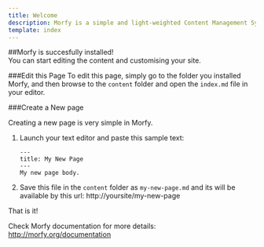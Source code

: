 ```yaml
---
title: Welcome  
description: Morfy is a simple and light-weighted Content Management System  
template: index  
---
```

##Morfy is succesfully installed!  
You can start editing the content and customising your site.

###Edit this Page
To edit this page, simply go to the folder you installed Morfy, and then browse to the `content` folder and open the `index.md` file in your editor.

###Create a New page

Creating a new page is very simple in Morfy.  

1. Launch your text editor and paste this sample text:

    ```
    ---
    title: My New Page
    ---
    My new page body.
    ```

2. Save this file in the `content` folder as `my-new-page.md` and its will be available by this url: http://yoursite/my-new-page

That is it!  

Check Morfy documentation for more details: http://morfy.org/documentation
